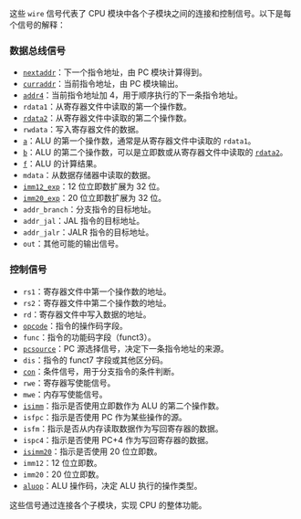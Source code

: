 这些 `wire` 信号代表了 CPU 模块中各个子模块之间的连接和控制信号。以下是每个信号的解释：

### 数据总线信号
- [`nextaddr`](command:_github.copilot.openSymbolFromReferences?%5B%22%22%2C%5B%7B%22uri%22%3A%7B%22scheme%22%3A%22file%22%2C%22authority%22%3A%22%22%2C%22path%22%3A%22%2Fhome%2FUSER2022100821%2Fwork%2FLinux_homework%2F%E8%AE%A1%E7%AE%97%E6%9C%BA%E7%BB%84%E6%88%90%E5%8E%9F%E7%90%86%2F%E8%AE%A1%E7%AE%97%E6%9C%BA%E7%BB%84%E6%88%90%E5%8E%9F%E7%90%86%E5%AE%9E%E9%AA%8C%2FCPU%2Ftest1.v%22%2C%22query%22%3A%22%22%2C%22fragment%22%3A%22%22%7D%2C%22pos%22%3A%7B%22line%22%3A97%2C%22character%22%3A13%7D%7D%5D%2C%22c32fac4a-7e0c-41e4-91dd-b4fa466a9a19%22%5D "Go to definition")：下一个指令地址，由 PC 模块计算得到。
- [`curraddr`](command:_github.copilot.openSymbolFromReferences?%5B%22%22%2C%5B%7B%22uri%22%3A%7B%22scheme%22%3A%22file%22%2C%22authority%22%3A%22%22%2C%22path%22%3A%22%2Fhome%2FUSER2022100821%2Fwork%2FLinux_homework%2F%E8%AE%A1%E7%AE%97%E6%9C%BA%E7%BB%84%E6%88%90%E5%8E%9F%E7%90%86%2F%E8%AE%A1%E7%AE%97%E6%9C%BA%E7%BB%84%E6%88%90%E5%8E%9F%E7%90%86%E5%AE%9E%E9%AA%8C%2FCPU%2Ftest1.v%22%2C%22query%22%3A%22%22%2C%22fragment%22%3A%22%22%7D%2C%22pos%22%3A%7B%22line%22%3A97%2C%22character%22%3A64%7D%7D%5D%2C%22c32fac4a-7e0c-41e4-91dd-b4fa466a9a19%22%5D "Go to definition")：当前指令地址，由 PC 模块输出。
- [`addr4`](command:_github.copilot.openSymbolFromReferences?%5B%22%22%2C%5B%7B%22uri%22%3A%7B%22scheme%22%3A%22file%22%2C%22authority%22%3A%22%22%2C%22path%22%3A%22%2Fhome%2FUSER2022100821%2Fwork%2FLinux_homework%2F%E8%AE%A1%E7%AE%97%E6%9C%BA%E7%BB%84%E6%88%90%E5%8E%9F%E7%90%86%2F%E8%AE%A1%E7%AE%97%E6%9C%BA%E7%BB%84%E6%88%90%E5%8E%9F%E7%90%86%E5%AE%9E%E9%AA%8C%2FCPU%2Ftest1.v%22%2C%22query%22%3A%22%22%2C%22fragment%22%3A%22%22%7D%2C%22pos%22%3A%7B%22line%22%3A97%2C%22character%22%3A111%7D%7D%5D%2C%22c32fac4a-7e0c-41e4-91dd-b4fa466a9a19%22%5D "Go to definition")：当前指令地址加 4，用于顺序执行的下一条指令地址。
- `rdata1`：从寄存器文件中读取的第一个操作数。
- [`rdata2`](command:_github.copilot.openSymbolFromReferences?%5B%22%22%2C%5B%7B%22uri%22%3A%7B%22scheme%22%3A%22file%22%2C%22authority%22%3A%22%22%2C%22path%22%3A%22%2Fhome%2FUSER2022100821%2Fwork%2FLinux_homework%2F%E8%AE%A1%E7%AE%97%E6%9C%BA%E7%BB%84%E6%88%90%E5%8E%9F%E7%90%86%2F%E8%AE%A1%E7%AE%97%E6%9C%BA%E7%BB%84%E6%88%90%E5%8E%9F%E7%90%86%E5%AE%9E%E9%AA%8C%2FCPU%2Ftest1.v%22%2C%22query%22%3A%22%22%2C%22fragment%22%3A%22%22%7D%2C%22pos%22%3A%7B%22line%22%3A86%2C%22character%22%3A49%7D%7D%5D%2C%22c32fac4a-7e0c-41e4-91dd-b4fa466a9a19%22%5D "Go to definition")：从寄存器文件中读取的第二个操作数。
- `rwdata`：写入寄存器文件的数据。
- [`a`](command:_github.copilot.openSymbolFromReferences?%5B%22%22%2C%5B%7B%22uri%22%3A%7B%22scheme%22%3A%22file%22%2C%22authority%22%3A%22%22%2C%22path%22%3A%22%2Fhome%2FUSER2022100821%2Fwork%2FLinux_homework%2F%E8%AE%A1%E7%AE%97%E6%9C%BA%E7%BB%84%E6%88%90%E5%8E%9F%E7%90%86%2F%E8%AE%A1%E7%AE%97%E6%9C%BA%E7%BB%84%E6%88%90%E5%8E%9F%E7%90%86%E5%AE%9E%E9%AA%8C%2FCPU%2Ftest1.v%22%2C%22query%22%3A%22%22%2C%22fragment%22%3A%22%22%7D%2C%22pos%22%3A%7B%22line%22%3A89%2C%22character%22%3A15%7D%7D%5D%2C%22c32fac4a-7e0c-41e4-91dd-b4fa466a9a19%22%5D "Go to definition")：ALU 的第一个操作数，通常是从寄存器文件中读取的 `rdata1`。
- [`b`](command:_github.copilot.openSymbolFromReferences?%5B%22%22%2C%5B%7B%22uri%22%3A%7B%22scheme%22%3A%22file%22%2C%22authority%22%3A%22%22%2C%22path%22%3A%22%2Fhome%2FUSER2022100821%2Fwork%2FLinux_homework%2F%E8%AE%A1%E7%AE%97%E6%9C%BA%E7%BB%84%E6%88%90%E5%8E%9F%E7%90%86%2F%E8%AE%A1%E7%AE%97%E6%9C%BA%E7%BB%84%E6%88%90%E5%8E%9F%E7%90%86%E5%AE%9E%E9%AA%8C%2FCPU%2Ftest1.v%22%2C%22query%22%3A%22%22%2C%22fragment%22%3A%22%22%7D%2C%22pos%22%3A%7B%22line%22%3A86%2C%22character%22%3A11%7D%7D%5D%2C%22c32fac4a-7e0c-41e4-91dd-b4fa466a9a19%22%5D "Go to definition")：ALU 的第二个操作数，可以是立即数或从寄存器文件中读取的 [`rdata2`](command:_github.copilot.openSymbolFromReferences?%5B%22%22%2C%5B%7B%22uri%22%3A%7B%22scheme%22%3A%22file%22%2C%22authority%22%3A%22%22%2C%22path%22%3A%22%2Fhome%2FUSER2022100821%2Fwork%2FLinux_homework%2F%E8%AE%A1%E7%AE%97%E6%9C%BA%E7%BB%84%E6%88%90%E5%8E%9F%E7%90%86%2F%E8%AE%A1%E7%AE%97%E6%9C%BA%E7%BB%84%E6%88%90%E5%8E%9F%E7%90%86%E5%AE%9E%E9%AA%8C%2FCPU%2Ftest1.v%22%2C%22query%22%3A%22%22%2C%22fragment%22%3A%22%22%7D%2C%22pos%22%3A%7B%22line%22%3A86%2C%22character%22%3A49%7D%7D%5D%2C%22c32fac4a-7e0c-41e4-91dd-b4fa466a9a19%22%5D "Go to definition")。
- [`f`](command:_github.copilot.openSymbolFromReferences?%5B%22%22%2C%5B%7B%22uri%22%3A%7B%22scheme%22%3A%22file%22%2C%22authority%22%3A%22%22%2C%22path%22%3A%22%2Fhome%2FUSER2022100821%2Fwork%2FLinux_homework%2F%E8%AE%A1%E7%AE%97%E6%9C%BA%E7%BB%84%E6%88%90%E5%8E%9F%E7%90%86%2F%E8%AE%A1%E7%AE%97%E6%9C%BA%E7%BB%84%E6%88%90%E5%8E%9F%E7%90%86%E5%AE%9E%E9%AA%8C%2FCPU%2Ftest1.v%22%2C%22query%22%3A%22%22%2C%22fragment%22%3A%22%22%7D%2C%22pos%22%3A%7B%22line%22%3A92%2C%22character%22%3A16%7D%7D%5D%2C%22c32fac4a-7e0c-41e4-91dd-b4fa466a9a19%22%5D "Go to definition")：ALU 的计算结果。
- `mdata`：从数据存储器中读取的数据。
- [`imm12_exp`](command:_github.copilot.openSymbolFromReferences?%5B%22%22%2C%5B%7B%22uri%22%3A%7B%22scheme%22%3A%22file%22%2C%22authority%22%3A%22%22%2C%22path%22%3A%22%2Fhome%2FUSER2022100821%2Fwork%2FLinux_homework%2F%E8%AE%A1%E7%AE%97%E6%9C%BA%E7%BB%84%E6%88%90%E5%8E%9F%E7%90%86%2F%E8%AE%A1%E7%AE%97%E6%9C%BA%E7%BB%84%E6%88%90%E5%8E%9F%E7%90%86%E5%AE%9E%E9%AA%8C%2FCPU%2Ftest1.v%22%2C%22query%22%3A%22%22%2C%22fragment%22%3A%22%22%7D%2C%22pos%22%3A%7B%22line%22%3A86%2C%22character%22%3A38%7D%7D%5D%2C%22c32fac4a-7e0c-41e4-91dd-b4fa466a9a19%22%5D "Go to definition")：12 位立即数扩展为 32 位。
- [`imm20_exp`](command:_github.copilot.openSymbolFromReferences?%5B%22%22%2C%5B%7B%22uri%22%3A%7B%22scheme%22%3A%22file%22%2C%22authority%22%3A%22%22%2C%22path%22%3A%22%2Fhome%2FUSER2022100821%2Fwork%2FLinux_homework%2F%E8%AE%A1%E7%AE%97%E6%9C%BA%E7%BB%84%E6%88%90%E5%8E%9F%E7%90%86%2F%E8%AE%A1%E7%AE%97%E6%9C%BA%E7%BB%84%E6%88%90%E5%8E%9F%E7%90%86%E5%AE%9E%E9%AA%8C%2FCPU%2Ftest1.v%22%2C%22query%22%3A%22%22%2C%22fragment%22%3A%22%22%7D%2C%22pos%22%3A%7B%22line%22%3A86%2C%22character%22%3A28%7D%7D%5D%2C%22c32fac4a-7e0c-41e4-91dd-b4fa466a9a19%22%5D "Go to definition")：20 位立即数扩展为 32 位。
- `addr_branch`：分支指令的目标地址。
- `addr_jal`：JAL 指令的目标地址。
- `addr_jalr`：JALR 指令的目标地址。
- `out`：其他可能的输出信号。

### 控制信号
- `rs1`：寄存器文件中第一个操作数的地址。
- `rs2`：寄存器文件中第二个操作数的地址。
- `rd`：寄存器文件中写入数据的地址。
- [`opcode`](command:_github.copilot.openSymbolFromReferences?%5B%22%22%2C%5B%7B%22uri%22%3A%7B%22scheme%22%3A%22file%22%2C%22authority%22%3A%22%22%2C%22path%22%3A%22%2Fhome%2FUSER2022100821%2Fwork%2FLinux_homework%2F%E8%AE%A1%E7%AE%97%E6%9C%BA%E7%BB%84%E6%88%90%E5%8E%9F%E7%90%86%2F%E8%AE%A1%E7%AE%97%E6%9C%BA%E7%BB%84%E6%88%90%E5%8E%9F%E7%90%86%E5%AE%9E%E9%AA%8C%2FCPU%2Ftest1.v%22%2C%22query%22%3A%22%22%2C%22fragment%22%3A%22%22%7D%2C%22pos%22%3A%7B%22line%22%3A91%2C%22character%22%3A9%7D%7D%5D%2C%22c32fac4a-7e0c-41e4-91dd-b4fa466a9a19%22%5D "Go to definition")：指令的操作码字段。
- `func`：指令的功能码字段（funct3）。
- [`pcsource`](command:_github.copilot.openSymbolFromReferences?%5B%22%22%2C%5B%7B%22uri%22%3A%7B%22scheme%22%3A%22file%22%2C%22authority%22%3A%22%22%2C%22path%22%3A%22%2Fhome%2FUSER2022100821%2Fwork%2FLinux_homework%2F%E8%AE%A1%E7%AE%97%E6%9C%BA%E7%BB%84%E6%88%90%E5%8E%9F%E7%90%86%2F%E8%AE%A1%E7%AE%97%E6%9C%BA%E7%BB%84%E6%88%90%E5%8E%9F%E7%90%86%E5%AE%9E%E9%AA%8C%2FCPU%2Ftest1.v%22%2C%22query%22%3A%22%22%2C%22fragment%22%3A%22%22%7D%2C%22pos%22%3A%7B%22line%22%3A97%2C%22character%22%3A22%7D%7D%5D%2C%22c32fac4a-7e0c-41e4-91dd-b4fa466a9a19%22%5D "Go to definition")：PC 源选择信号，决定下一条指令地址的来源。
- `dis`：指令的 funct7 字段或其他区分码。
- [`con`](command:_github.copilot.openSymbolFromReferences?%5B%22%22%2C%5B%7B%22uri%22%3A%7B%22scheme%22%3A%22file%22%2C%22authority%22%3A%22%22%2C%22path%22%3A%22%2Fhome%2FUSER2022100821%2Fwork%2FLinux_homework%2F%E8%AE%A1%E7%AE%97%E6%9C%BA%E7%BB%84%E6%88%90%E5%8E%9F%E7%90%86%2F%E8%AE%A1%E7%AE%97%E6%9C%BA%E7%BB%84%E6%88%90%E5%8E%9F%E7%90%86%E5%AE%9E%E9%AA%8C%2FCPU%2Ftest1.v%22%2C%22query%22%3A%22%22%2C%22fragment%22%3A%22%22%7D%2C%22pos%22%3A%7B%22line%22%3A93%2C%22character%22%3A9%7D%7D%5D%2C%22c32fac4a-7e0c-41e4-91dd-b4fa466a9a19%22%5D "Go to definition")：条件信号，用于分支指令的条件判断。
- `rwe`：寄存器写使能信号。
- `mwe`：内存写使能信号。
- [`isimm`](command:_github.copilot.openSymbolFromReferences?%5B%22%22%2C%5B%7B%22uri%22%3A%7B%22scheme%22%3A%22file%22%2C%22authority%22%3A%22%22%2C%22path%22%3A%22%2Fhome%2FUSER2022100821%2Fwork%2FLinux_homework%2F%E8%AE%A1%E7%AE%97%E6%9C%BA%E7%BB%84%E6%88%90%E5%8E%9F%E7%90%86%2F%E8%AE%A1%E7%AE%97%E6%9C%BA%E7%BB%84%E6%88%90%E5%8E%9F%E7%90%86%E5%AE%9E%E9%AA%8C%2FCPU%2Ftest1.v%22%2C%22query%22%3A%22%22%2C%22fragment%22%3A%22%22%7D%2C%22pos%22%3A%7B%22line%22%3A86%2C%22character%22%3A13%7D%7D%5D%2C%22c32fac4a-7e0c-41e4-91dd-b4fa466a9a19%22%5D "Go to definition")：指示是否使用立即数作为 ALU 的第二个操作数。
- `isfpc`：指示是否使用 PC 作为某些操作的源。
- `isfm`：指示是否从内存读取数据作为写回寄存器的数据。
- `ispc4`：指示是否使用 PC+4 作为写回寄存器的数据。
- [`isimm20`](command:_github.copilot.openSymbolFromReferences?%5B%22%22%2C%5B%7B%22uri%22%3A%7B%22scheme%22%3A%22file%22%2C%22authority%22%3A%22%22%2C%22path%22%3A%22%2Fhome%2FUSER2022100821%2Fwork%2FLinux_homework%2F%E8%AE%A1%E7%AE%97%E6%9C%BA%E7%BB%84%E6%88%90%E5%8E%9F%E7%90%86%2F%E8%AE%A1%E7%AE%97%E6%9C%BA%E7%BB%84%E6%88%90%E5%8E%9F%E7%90%86%E5%AE%9E%E9%AA%8C%2FCPU%2Ftest1.v%22%2C%22query%22%3A%22%22%2C%22fragment%22%3A%22%22%7D%2C%22pos%22%3A%7B%22line%22%3A86%2C%22character%22%3A20%7D%7D%5D%2C%22c32fac4a-7e0c-41e4-91dd-b4fa466a9a19%22%5D "Go to definition")：指示是否使用 20 位立即数。
- `imm12`：12 位立即数。
- `imm20`：20 位立即数。
- [`aluop`](command:_github.copilot.openSymbolFromReferences?%5B%22%22%2C%5B%7B%22uri%22%3A%7B%22scheme%22%3A%22file%22%2C%22authority%22%3A%22%22%2C%22path%22%3A%22%2Fhome%2FUSER2022100821%2Fwork%2FLinux_homework%2F%E8%AE%A1%E7%AE%97%E6%9C%BA%E7%BB%84%E6%88%90%E5%8E%9F%E7%90%86%2F%E8%AE%A1%E7%AE%97%E6%9C%BA%E7%BB%84%E6%88%90%E5%8E%9F%E7%90%86%E5%AE%9E%E9%AA%8C%2FCPU%2Ftest1.v%22%2C%22query%22%3A%22%22%2C%22fragment%22%3A%22%22%7D%2C%22pos%22%3A%7B%22line%22%3A91%2C%22character%22%3A16%7D%7D%5D%2C%22c32fac4a-7e0c-41e4-91dd-b4fa466a9a19%22%5D "Go to definition")：ALU 操作码，决定 ALU 执行的操作类型。

这些信号通过连接各个子模块，实现 CPU 的整体功能。